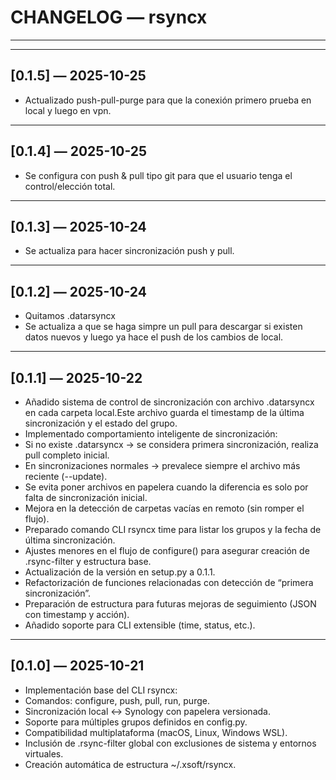 # CHANGELOG — rsyncx

---
---

## [0.1.5] — 2025-10-25
- Actualizado push-pull-purge para que la conexión primero prueba en local y luego en vpn.

---

## [0.1.4] — 2025-10-25
- Se configura con push & pull tipo git para que el usuario tenga el control/elección total.

---

## [0.1.3] — 2025-10-24
- Se actualiza para hacer sincronización push y pull.

---

## [0.1.2] — 2025-10-24
- Quitamos .datarsyncx
- Se actualiza a que se haga simpre un pull para descargar si existen datos nuevos y luego ya hace el push de los cambios de local.

---

## [0.1.1] — 2025-10-22
- Añadido sistema de control de sincronización con archivo .datarsyncx en cada carpeta local.Este archivo guarda el timestamp de la última sincronización y el estado del grupo.
- Implementado comportamiento inteligente de sincronización:
- Si no existe .datarsyncx → se considera primera sincronización, realiza pull completo inicial.
- En sincronizaciones normales → prevalece siempre el archivo más reciente (--update).
- Se evita poner archivos en papelera cuando la diferencia es solo por falta de sincronización inicial.
- Mejora en la detección de carpetas vacías en remoto (sin romper el flujo).
- Preparado comando CLI rsyncx time para listar los grupos y la fecha de última sincronización.
- Ajustes menores en el flujo de configure() para asegurar creación de .rsync-filter y estructura base.
- Actualización de la versión en setup.py a 0.1.1.
- Refactorización de funciones relacionadas con detección de “primera sincronización”.
- Preparación de estructura para futuras mejoras de seguimiento (JSON con timestamp y acción).
- Añadido soporte para CLI extensible (time, status, etc.).

---

## [0.1.0] — 2025-10-21
- Implementación base del CLI rsyncx:
- Comandos: configure, push, pull, run, purge.
- Sincronización local ↔ Synology con papelera versionada.
- Soporte para múltiples grupos definidos en config.py.
- Compatibilidad multiplataforma (macOS, Linux, Windows WSL).
- Inclusión de .rsync-filter global con exclusiones de sistema y entornos virtuales.
- Creación automática de estructura ~/.xsoft/rsyncx.